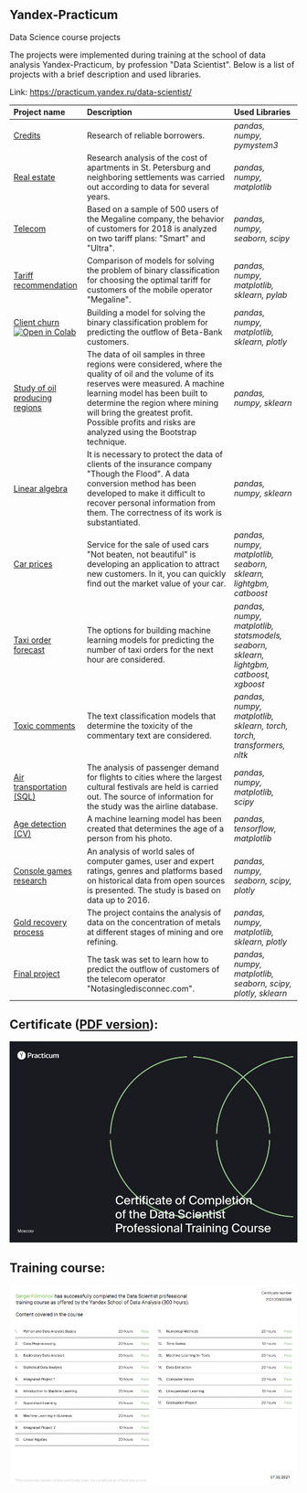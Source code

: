 ## Yandex-Practicum
 Data Science course projects

 The projects were implemented during training at the school of data analysis Yandex-Practicum, by profession "Data Scientist". Below is a list of projects with a brief description and used libraries.

 Link: https://practicum.yandex.ru/data-scientist/


| Project name | Description | Used Libraries | 
| :---------------------- | :---------------------- | :---------------------- |
| [Credits](Credits) | Research of reliable borrowers.| *pandas,* *numpy,* *pymystem3* |
| [Real estate](Real_estate) | Research analysis of the cost of apartments in St. Petersburg and neighboring settlements was carried out according to data for several years.| *pandas,* *numpy,* *matplotlib* |
| [Telecom](Telecom) | Based on a sample of 500 users of the Megaline company, the behavior of customers for 2018 is analyzed on two tariff plans: "Smart" and "Ultra". | *pandas,* *numpy,* *seaborn,* *scipy* |
| [Tariff recommendation](Tariff_recommendation) | Comparison of models for solving the problem of binary classification for choosing the optimal tariff for customers of the mobile operator "Megaline". | *pandas,* *numpy,* *matplotlib,* *sklearn,* *pylab* |
| [Client churn](Client%20churn) &nbsp;&nbsp; [![Open in Colab][Colab Badge]][Client churn] | Building a model for solving the binary classification problem for predicting the outflow of Beta-Bank customers. | *pandas,* *numpy,* *matplotlib,* *sklearn,* *plotly* |
| [Study of oil producing regions](Study_oilregs) | The data of oil samples in three regions were considered, where the quality of oil and the volume of its reserves were measured. A machine learning model has been built to determine the region where mining will bring the greatest profit. Possible profits and risks are analyzed using the Bootstrap technique. | *pandas,* *numpy,* *sklearn* |
| [Linear algebra](Linear_algebra) | It is necessary to protect the data of clients of the insurance company "Though the Flood". A data conversion method has been developed to make it difficult to recover personal information from them. The correctness of its work is substantiated. | *pandas,* *numpy,* *sklearn* |
| [Car prices](Car_prices) | Service for the sale of used cars "Not beaten, not beautiful" is developing an application to attract new customers. In it, you can quickly find out the market value of your car. | *pandas,* *numpy,* *matplotlib,* *seaborn,* *sklearn,* *lightgbm,* *catboost* |
| [Taxi order forecast](Taxi_order) | The options for building machine learning models for predicting the number of taxi orders for the next hour are considered. | *pandas,* *numpy,* *matplotlib,* *statsmodels,* *seaborn,* *sklearn,* *lightgbm,* *catboost,* *xgboost* |
| [Toxic comments](Toxic_comments) | The text classification models that determine the toxicity of the commentary text are considered. | *pandas,* *numpy,* *matplotlib,* *sklearn,* *torch,* *torch,* *transformers,* *nltk* |
| [Air transportation (SQL)](Air_transportation) | The analysis of passenger demand for flights to cities where the largest cultural festivals are held is carried out. The source of information for the study was the airline database. | *pandas,* *numpy,* *matplotlib,* *scipy* |
| [Age detection (CV)](Age_detection) | A machine learning model has been created that determines the age of a person from his photo. | *pandas,* *tensorflow,* *matplotlib* |
| [Console games research](Console_games) | An analysis of world sales of computer games, user and expert ratings, genres and platforms based on historical data from open sources is presented. The study is based on data up to 2016. | *pandas,* *numpy,* *seaborn,* *scipy,* *plotly* |
| [Gold recovery process](Gold_recovery) | The project contains the analysis of data on the concentration of metals at different stages of mining and ore refining. | *pandas,* *numpy,* *matplotlib,* *sklearn,* *plotly*  |
| [Final project](Graduation_project) | The task was set to learn how to predict the outflow of customers of the telecom operator "Notasingledisconnec.com". | *pandas,* *numpy,* *matplotlib,* *seaborn,* *scipy,* *plotly,* *sklearn* |

## Certificate ([PDF version](certificate/diploma_eng.pdf)):
![Data Scientist — certificate](/certificate/1page.png)

## Training course:
![Data Scientist — training course](/certificate/2page.png)


[Colab Badge]:         https://colab.research.google.com/assets/colab-badge.svg
[Client churn]:        https://colab.research.google.com/github.com/MrSVF/Yandex-Practicum/blob/main/Client%20churn/Сlient%20churn.ipynb